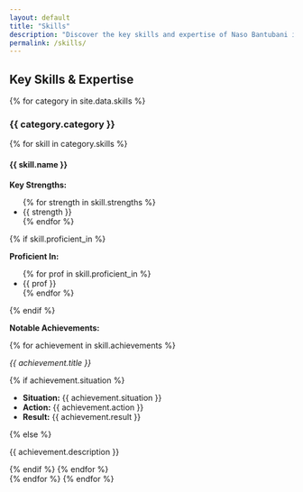 ```yaml
---
layout: default
title: "Skills"
description: "Discover the key skills and expertise of Naso Bantubani in actuarial science, risk management, and data analysis."
permalink: /skills/
---
```


<section id="skills">
  <div class="container">
    <h2 data-aos="fade-up">Key Skills & Expertise</h2>
    {% for category in site.data.skills %}
      <h3 data-aos="fade-right">{{ category.category }}</h3>
      {% for skill in category.skills %}
        <div class="skill-item" data-aos="fade-up">
          <h4>{{ skill.name }}</h4>
          <p><strong>Key Strengths:</strong></p>
          <ul>
            {% for strength in skill.strengths %}
              <li>{{ strength }}</li>
            {% endfor %}
          </ul>
          {% if skill.proficient_in %}
          <p><strong>Proficient In:</strong></p>
          <ul>
            {% for prof in skill.proficient_in %}
              <li>{{ prof }}</li>
            {% endfor %}
          </ul>
          {% endif %}
          <p><strong>Notable Achievements:</strong></p>
          {% for achievement in skill.achievements %}
            <p><em>{{ achievement.title }}</em></p>
            {% if achievement.situation %}
            <ul>
              <li><strong>Situation:</strong> {{ achievement.situation }}</li>
              <li><strong>Action:</strong> {{ achievement.action }}</li>
              <li><strong>Result:</strong> {{ achievement.result }}</li>
            </ul>
            {% else %}
            <p>{{ achievement.description }}</p>
            {% endif %}
          {% endfor %}
        </div>
      {% endfor %}
    {% endfor %}
  </div>
</section>
